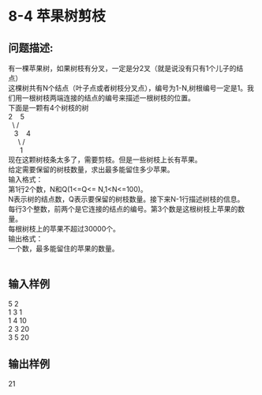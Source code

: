 # 8-4 苹果树剪枝

## 问题描述:<br>
有一棵苹果树，如果树枝有分叉，一定是分2叉（就是说没有只有1个儿子的结点）<br>
这棵树共有N个结点（叶子点或者树枝分叉点），编号为1-N,树根编号一定是1。我们用一根树枝两端连接的结点的编号来描述一根树枝的位置。<br>
下面是一颗有4个树枝的树<br>
2 &nbsp;&nbsp;    5<br>
&nbsp; \ / <br>
 &nbsp;&nbsp; 3  &nbsp;&nbsp; 4<br>
 &nbsp;&nbsp;&nbsp;&nbsp;  \ /<br>
   &nbsp;&nbsp;&nbsp;&nbsp; &nbsp;1<br>
现在这颗树枝条太多了，需要剪枝。但是一些树枝上长有苹果。<br>
给定需要保留的树枝数量，求出最多能留住多少苹果。<br>
输入格式：<br>
第1行2个数，N和Q(1<=Q<= N,1<N<=100)。<br>
N表示树的结点数，Q表示要保留的树枝数量。接下来N-1行描述树枝的信息。<br>
每行3个整数，前两个是它连接的结点的编号。第3个数是这根树枝上苹果的数量。<br>
每根树枝上的苹果不超过30000个。<br>
输出格式：<br>
一个数，最多能留住的苹果的数量。
<br><br>


## 输入样例<br>
5 2<br>
1 3 1<br>
1 4 10<br>
2 3 20<br>
3 5 20
<br>

## 输出样例<br>
21
<br>